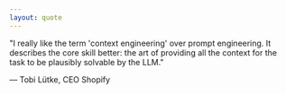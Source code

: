 ```yaml
---
layout: quote
---
```


<style scoped>
  .quote p {
    font-size: 2rem;
    line-height: 3rem;
    font-style: italic;
  }
</style>

"I really like the term 'context engineering' over prompt engineering. It describes the core skill better: the art of providing all the context for the task to be plausibly solvable by the LLM."

<div class="text-right mt-8">
— Tobi Lütke, CEO Shopify
</div>

<!--

**Speaker Notes:**
Main message: Context Engineering represents a fundamental shift from process control to information provision

- Perspective shift
- Information focus
- Team leadership

*Transition: Let me define what Context Engineering actually means.*

...

Tobi Lütke, CEO of Shopify, captured this perfectly. Context Engineering isn't just a buzzword - it's a fundamental shift in perspective. Prompt Engineering asks "How should the LLM work?" while Context Engineering asks "What information does it need?" It's the difference between being a micromanager who explains every step and being a good team leader who ensures all relevant information is available and lets the team work.

-->

